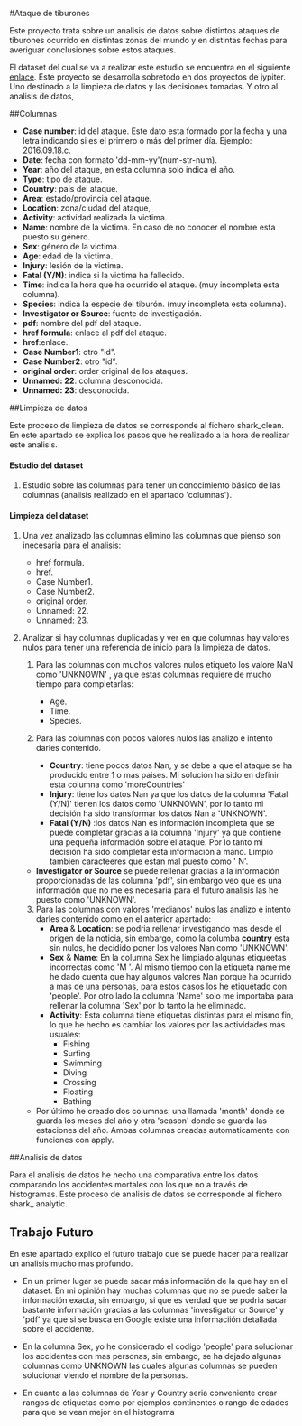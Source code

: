 
#Ataque de tiburones

Este proyecto trata sobre un analisis de datos sobre distintos ataques de tiburones ocurrido en distintas zonas del mundo y en distintas fechas para averiguar conclusiones sobre estos ataques.

El dataset del cual se va a realizar este estudio se encuentra en el siguiente [enlace](https://www.kaggle.com/teajay/global-shark-attacks/version/1). Este proyecto se desarrolla sobretodo en dos proyectos de jypiter. Uno destinado a la limpieza de datos y las decisiones tomadas. Y otro al analisis de datos,

##Columnas

- **Case number**: id del ataque. Este dato esta formado por la fecha y una letra indicando si es el primero o más del primer día. Ejemplo: 2016.09.18.c.
- **Date**: fecha con formato 'dd-mm-yy'(num-str-num).
- **Year**: año del ataque, en esta columna solo indica el año.
- **Type**: tipo de ataque.
- **Country**: pais del ataque.
- **Area**: estado/provincia del ataque.
- **Location**: zona/ciudad del ataque,
- **Activity**: actividad realizada la victima.
- **Name**: nombre de la victima. En caso de no conocer el nombre esta puesto su género.
- **Sex**: género de la victima.
- **Age**: edad de la victima.
- **Injury**: lesión de la victima.
- **Fatal (Y/N)**: indica si la victima ha fallecido.
- **Time**: indica la hora que ha ocurrido el ataque. (muy incompleta esta columna).
- **Species**: indica la especie del tiburón. (muy incompleta esta columna).
- **Investigator or Source**: fuente de investigación.
- **pdf**: nombre del pdf del ataque.
- **href formula**: enlace al pdf del ataque.	
- **href**:enlace.
- **Case Number1**: otro "id".    
- **Case Number2**: otro "id".     
- **original order**: order original de los ataques.
- **Unnamed: 22**: columna desconocida.
- **Unnamed: 23**: desconocida.



##Limpieza de datos

Este proceso de limpieza de datos se corresponde al fichero shark_clean.  En este apartado se explica los pasos que he realizado a la hora de realizar este analisis.
#### Estudio del dataset
1. Estudio sobre las columnas para tener un conocimiento básico de las columnas (analisis realizado en el apartado 'columnas').
#### Limpieza del dataset
1. Una vez analizado las columnas elimino las columnas que pienso son inecesaria para el analisis:
  
   - href formula.
   - href.
   - Case Number1.   
   - Case Number2.   
   - original order.
   - Unnamed: 22.
   - Unnamed: 23.


2. Analizar si hay columnas duplicadas y ver en que columnas hay valores nulos para tener una referencia de inicio para la limpieza de datos.
   1. Para las columnas con muchos valores nulos etiqueto los valore NaN como 'UNKNOWN' , ya que estas columnas requiere de mucho tiempo para completarlas:

      - Age.
      - Time.
      - Species.   

   2. Para las columnas con pocos valores nulos las analizo e intento darles contenido.
      - **Country**: tiene pocos datos Nan, y se debe a que el ataque se ha producido entre 1 o mas paises. Mi solución ha sido en definir esta columna como 'moreCountries'
       - **Injury**: tiene los datos Nan ya que los datos de la columna 'Fatal (Y/N)' tienen los datos como 'UNKNOWN', por lo tanto mi decisión ha sido transformar los datos Nan a 'UNKNOWN'.
      - **Fatal (Y/N)** :los datos Nan es información incompleta que se puede completar gracias a la columna 'Injury' ya que contiene una pequeña información sobre el ataque. Por lo tanto mi decisión ha sido completar esta información a mano. Limpio tambien caracteeres que estan mal puesto como ' N'.
     - **Investigator or Source** se puede rellenar gracias a la información proporcionadas de las columna 'pdf', sin embargo veo que es una información que no me es necesaria para el futuro analisis las he puesto como 'UNKNOWN'.

   3. Para las columnas con  valores  'medianos' nulos las analizo e intento darles contenido como en el anterior apartado:
      - **Area** & **Location**: se podria rellenar investigando mas desde el origen de la noticia, sin embargo, como la columba **country** esta sin nulos, he decidido poner los valores Nan como 'UNKNOWN'.
      -  **Sex** & **Name**: En la columna Sex he limpiado algunas etiqueetas incorrectas como 'M '. Al mismo tiempo con la etiqueta name me he dado cuenta que hay algunos valores Nan porque ha ocurrido a mas de una personas, para estos casos los he etiquetado con 'people'. Por otro lado la columna 'Name' solo me importaba para rellenar la columna 'Sex' por lo tanto la he eliminado.
      -  **Activity**: Esta columna tiene etiquetas distintas para el mismo fin, lo que he hecho es cambiar los valores por las actividades más usuales:
         - Fishing
         - Surfing
         - Swimming
         - Diving
         - Crossing
         - Floating
         - Bathing

   - Por último he creado dos columnas: una llamada 'month' donde se guarda los meses del año y otra 'season' donde se guarda las estaciones del año. Ambas columnas creadas automaticamente con funciones con apply.

##Analisis de datos

Para el analisis de datos he hecho una comparativa entre los datos  comparando los accidentes mortales con los que no a través de histogramas. Este proceso de analisis de datos se corresponde al fichero shark_  analytic.

## Trabajo Futuro
En este apartado explico el futuro trabajo que se puede hacer para realizar un analisis mucho mas profundo. 

   - En un primer lugar se puede sacar más información de la que hay en el dataset. En mi opinión hay muchas columnas que no se puede saber la información exacta, sin embargo, si que es verdad que se podria sacar bastante información gracias a las columnas 'investigator or Source' y 'pdf' ya que si se busca en Google existe una informaciión detallada sobre el accidente. 

   - En la columna Sex, yo he considerado el codigo 'people' para solucionar los accidentes con mas personas, sin embargo, se ha dejado algunas columnas como UNKNOWN las  cuales algunas columnas se pueden solucionar viendo el nombre de la personas.
   - En cuanto a las columnas de Year y Country seria conveniente crear rangos de etiquetas como por ejemplos continentes o rango de edades para que se vean mejor en el histograma